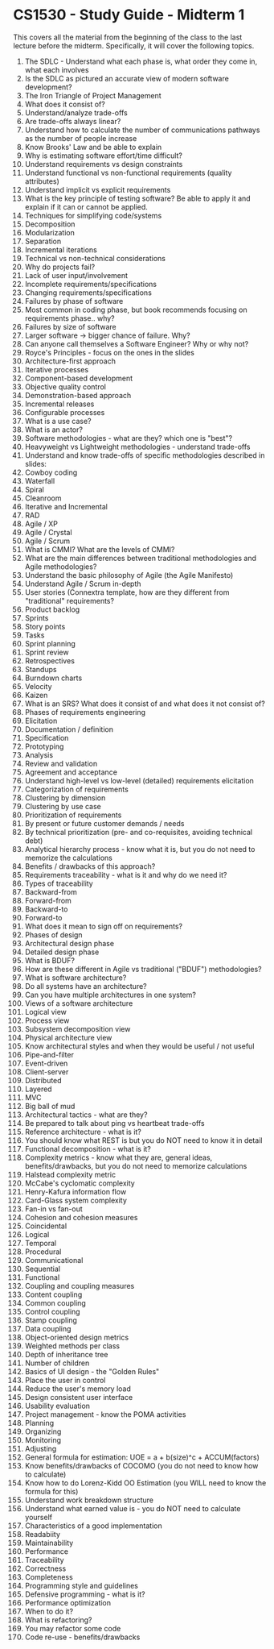 # CS1530 - Study Guide - Midterm 1

This covers all the material from the beginning of the class to the last lecture before the midterm.  Specifically, it will cover the following topics.

1. The SDLC - Understand what each phase is, what order they come in, what each involves
  1. Is the SDLC as pictured an accurate view of modern software development?
1. The Iron Triangle of Project Management
  1. What does it consist of?
  1. Understand/analyze trade-offs
  1. Are trade-offs always linear?
1. Understand how to calculate the number of communications pathways as the number of people increase
  1. Know Brooks' Law and be able to explain
1. Why is estimating software effort/time difficult?
1. Understand requirements vs design constraints
1. Understand functional vs non-functional requirements (quality attributes)
1. Understand implicit vs explicit requirements
1. What is the key principle of testing software?  Be able to apply it and explain if it can or cannot be applied.
1. Techniques for simplifying code/systems
  1. Decomposition
  1. Modularization
  1. Separation
  1. Incremental iterations
1. Technical vs non-technical considerations
1. Why do projects fail?
  1. Lack of user input/involvement
  1. Incomplete requirements/specifications
  1. Changing requirements/specifications
1. Failures by phase of software
  1. Most common in coding phase, but book recommends focusing on requirements phase.. why?
1. Failures by size of software
  1. Larger software -> bigger chance of failure.  Why?
1. Can anyone call themselves a Software Engineer? Why or why not?
1. Royce's Principles - focus on the ones in the slides
  1. Architecture-first approach
  1. Iterative processes
  1. Component-based development
  1. Objective quality control
  1. Demonstration-based approach
  1. Incremental releases
  1. Configurable processes
1. What is a use case?
1. What is an actor?
1. Software methodologies - what are they? which one is "best"?
1. Heavyweight vs Lightweight methodologies - understand trade-offs
1. Understand and know trade-offs of specific methodologies described in slides:
  1. Cowboy coding
  2. Waterfall
  3. Spiral
  4. Cleanroom
  5. Iterative and Incremental
  6. RAD
  7. Agile / XP
  7. Agile / Crystal
  7. Agile / Scrum
1. What is CMMI?  What are the levels of CMMI?
1. What are the main differences between traditional methodologies and Agile methodologies?
1. Understand the basic philosophy of Agile (the Agile Manifesto)
1. Understand Agile / Scrum in-depth
  1. User stories (Connextra template, how are they different from "traditional" requirements?
  1. Product backlog
  1. Sprints
  1. Story points
  1. Tasks
  1. Sprint planning
  1. Sprint review
  1. Retrospectives
  1. Standups
  1. Burndown charts
  1. Velocity
  1. Kaizen
1. What is an SRS?  What does it consist of and what does it not consist of?
1. Phases of requirements engineering
  1. Elicitation
  1. Documentation / definition
  1. Specification
  1. Prototyping
  1. Analysis
  1. Review and validation
  1. Agreement and acceptance
1. Understand high-level vs low-level (detailed) requirements elicitation
1. Categorization of requirements
  1. Clustering by dimension
  1. Clustering by use case
1. Prioritization of requirements
  1. By present or future customer demands / needs
  1. By technical prioritization (pre- and co-requisites, avoiding technical debt)
1. Analytical hierarchy process - know what it is, but you do not need to memorize the calculations
  1. Benefits / drawbacks of this approach?
1. Requirements traceability - what is it and why do we need it?
1. Types of traceability
  1. Backward-from
  2. Forward-from
  1. Backward-to
  1. Forward-to
1. What does it mean to sign off on requirements?
1. Phases of design
  1. Architectural design phase
  1. Detailed design phase
  1. What is BDUF?
  1. How are these different in Agile vs traditional ("BDUF") methodologies?
1. What is software architecture?
1. Do all systems have an architecture?
1. Can you have multiple architectures in one system?
1. Views of a software architecture
  1. Logical view
  2. Process view 
  1. Subsystem decomposition view
  1. Physical architecture view
1. Know architectural styles and when they would be useful / not useful
  1. Pipe-and-filter
  1. Event-driven
  1. Client-server
  1. Distributed
  1. Layered
  1. MVC
  1. Big ball of mud
1. Architectural tactics - what are they?
  1. Be prepared to talk about ping vs heartbeat trade-offs
1. Reference architecture - what is it?
  1. You should know what REST is but you do NOT need to know it in detail
1. Functional decomposition - what is it?
1. Complexity metrics - know what they are, general ideas, benefits/drawbacks, but you do not need to memorize calculations
  1. Halstead complexity metric
  2. McCabe's cyclomatic complexity
  3. Henry-Kafura information flow
  4. Card-Glass system complexity
1. Fan-in vs fan-out
1. Cohesion and cohesion measures
  1. Coincidental
  1. Logical
  1. Temporal
  1. Procedural
  1. Communicational
  1. Sequential
  1. Functional
1. Coupling and coupling measures
  1. Content coupling
  1. Common coupling
  1. Control coupling
  1. Stamp coupling
  1. Data coupling
1. Object-oriented design metrics
  1. Weighted methods per class
  2. Depth of inheritance tree
  3. Number of children
1. Basics of UI design - the "Golden Rules"
  1. Place the user in control
  1. Reduce the user's memory load
  1. Design consistent user interface
1. Usability evaluation
1. Project management - know the POMA activities
  1. Planning
  2. Organizing
  3. Monitoring
  4. Adjusting
1. General formula for estimation: UOE = a + b(size)^c + ACCUM(factors)
1. Know benefits/drawbacks of COCOMO (you do not need to know how to calculate)
1. Know how to do Lorenz-Kidd OO Estimation (you WILL need to know the formula for this)
1. Understand work breakdown structure
1. Understand what earned value is - you do NOT need to calculate yourself
1. Characteristics of a good implementation
  1. Readabiity
  2. Maintainability
  3. Performance
  1. Traceability
  1. Correctness
  1. Completeness
1. Programming style and guidelines
1. Defensive programming - what is it?
1. Performance optimization
  1. When to do it?
1. What is refactoring?
  1. You may refactor some code
1. Code re-use - benefits/drawbacks




